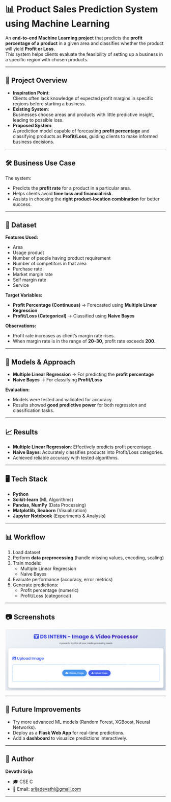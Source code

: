 # 📊 Product Sales Prediction System using Machine Learning

An **end-to-end Machine Learning project** that predicts the **profit percentage of a product** in a given area and classifies whether the product will yield **Profit or Loss**.  
This system helps clients evaluate the feasibility of setting up a business in a specific region with chosen products.  

---

## 🚀 Project Overview  

- **Inspiration Point**:  
  Clients often lack knowledge of expected profit margins in specific regions before starting a business.  
- **Existing System**:  
  Businesses choose areas and products with little predictive insight, leading to possible loss.  
- **Proposed System**:  
  A prediction model capable of forecasting **profit percentage** and classifying products as **Profit/Loss**, guiding clients to make informed business decisions.  

---

## 🛠️ Business Use Case  

The system:  
- Predicts the **profit rate** for a product in a particular area.  
- Helps clients avoid **time loss and financial risk**.  
- Assists in choosing the **right product-location combination** for better success.  

---

## 📂 Dataset  

**Features Used:**  
- Area  
- Usage product  
- Number of people having product requirement  
- Number of competitors in that area  
- Purchase rate  
- Market margin rate  
- Self margin rate  
- Service  

**Target Variables:**  
- **Profit Percentage (Continuous)** → Forecasted using **Multiple Linear Regression**  
- **Profit/Loss (Categorical)** → Classified using **Naive Bayes**  

**Observations:**  
- Profit rate increases as client’s margin rate rises.  
- When margin rate is in the range of **20–30**, profit rate exceeds **200**.  

---

## 🧠 Models & Approach  

- **Multiple Linear Regression** → For predicting the **profit percentage**  
- **Naive Bayes** → For classifying **Profit/Loss**  

**Evaluation:**  
- Models were tested and validated for accuracy.  
- Results showed **good predictive power** for both regression and classification tasks.  

---

## 📈 Results  

- **Multiple Linear Regression**: Effectively predicts profit percentage.  
- **Naive Bayes**: Accurately classifies products into Profit/Loss categories.  
- Achieved reliable accuracy with tested algorithms.  

---

## 🖥️ Tech Stack  

- **Python**  
- **Scikit-learn** (ML Algorithms)  
- **Pandas, NumPy** (Data Processing)  
- **Matplotlib, Seaborn** (Visualization)  
- **Jupyter Notebook** (Experiments & Analysis)  

---

## 📊 Workflow  

1. Load dataset  
2. Perform **data preprocessing** (handle missing values, encoding, scaling)  
3. Train models:  
   - Multiple Linear Regression  
   - Naive Bayes  
4. Evaluate performance (accuracy, error metrics)  
5. Generate predictions:  
   - Profit percentage (numeric)  
   - Profit/Loss (categorical)  

---

## 📷 Screenshots  
  
![Observations](https://github.com/devathisrija/Image-and-video-processing-using-open-cv/blob/main/screenshots/Screenshot%20(651).png)

---

## 🔮 Future Improvements  

- Try more advanced ML models (Random Forest, XGBoost, Neural Networks).  
- Deploy as a **Flask Web App** for real-time predictions.  
- Add a **dashboard** to visualize predictions interactively.  

---

## 👤 Author  

**Devathi Srija**  
- 🎓 CSE C  
- 📧 Email: srijadevathi@gmail.com 


---
